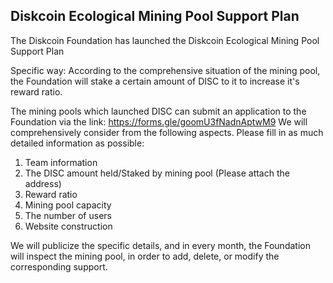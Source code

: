 ## Diskcoin Ecological Mining Pool Support Plan

The Diskcoin Foundation has launched the Diskcoin Ecological Mining Pool Support Plan

Specific way: According to the comprehensive situation of the mining pool, the Foundation will stake a certain amount of DISC to it to increase it's reward ratio.

The mining pools which launched DISC can submit an application to the Foundation via the link: https://forms.gle/goomU3fNadnAptwM9 
We will comprehensively consider from the following aspects. Please fill in as much detailed information as possible: 

1. Team information
2. The DISC amount held/Staked by mining pool (Please attach the address)
3. Reward ratio
4. Mining pool capacity
5. The number of users
6. Website construction

We will publicize the specific details, and in every month, the Foundation will inspect the mining pool, in order to add, delete, or modify the corresponding support.
